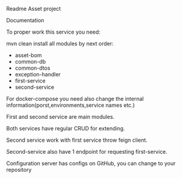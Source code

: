 Readme Asset project

Documentation

To proper work this service you need:

mvn clean install all modules by next order:

<ul>
<li>asset-bom</li>
<li>common-db</li>
<li>common-dtos</li>
<li>exception-handler</li>
<li>first-service</li>
<li>second-service</li>
</ul>

For docker-compose you need also change the internal information(porst,environments,service names etc.)

First and second service are main modules.

Both services have regular CRUD for extending.

Second service work with first service throw feign client.

Second-service also have 1 endpoint for requesting first-service.

Configuration server has configs on GitHub, you can change to your repository